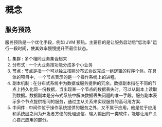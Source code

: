 # 概念

## 服务预热

服务预热是一个优化手段，例如 JVM 预热。主要目的是让服务启动后"低功率"运行一段时间，使其效率慢慢提升至最佳状态。

1. 集群 : 多个相同业务集合起来
2. 分布式 : 一个大业务按功能分成多个小业务
3. 节点 : 节点是指一个可以独立按照分布式协议完成一组逻辑的程序个体。在具体的项目中，一个节点表示的是一个操作系统上的进程。
4. 副本机制 : 在分布式系统中为数据或服务提供的冗余。数据副本指在不同的节点上持久化同一份数据，当出现某一个节点的数据丢失时，可以从副本上读取到数据。数据副本是分布式系统中解决数据丢失问题的唯一手段。服务副本表示多个节点提供相同的服务，通过主从关系来实现服务的高可用方案.
5. 中间件 : 中间件位于操作系统提供的服务之外，又不属于应用，他是位于应用和系统层之间为开发者方便的处理通信、输入输出的一类软件，能够让用户关心自己应用的部分。

